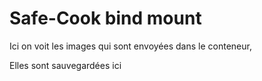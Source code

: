 # Safe-Cook   bind mount

Ici on voit les images qui sont envoyées dans le conteneur,

Elles sont sauvegardées ici
